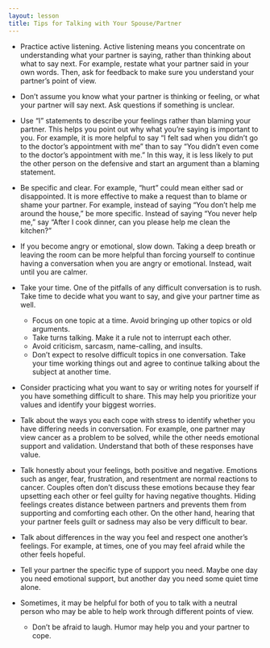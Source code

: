 ```yaml
---
layout: lesson
title: Tips for Talking with Your Spouse/Partner
---
```


* Practice active listening. Active listening means you concentrate on understanding what your partner is saying, rather than thinking about what to say next. For example, restate what your partner said in your own words. Then, ask for feedback to make sure you understand your partner’s point of view.

* Don’t assume you know what your partner is thinking or feeling, or what your partner will say next. Ask questions if something is unclear. 

* Use “I” statements to describe your feelings rather than blaming your partner. This helps you point out why what you’re saying is important to you. For example, it is more helpful to say “I felt sad when you didn’t go to the doctor’s appointment with me” than to say “You didn’t even come to the doctor’s appointment with me.” In this way, it is less likely to put the other person on the defensive and start an argument than a blaming statement.

* Be specific and clear. For example, “hurt” could mean either sad or disappointed. It is more effective to make a request than to blame or shame your partner. For example, instead of saying “You don’t help me around the house,” be more specific. Instead of saying “You never help me,” say “After I cook dinner, can you please help me clean the kitchen?” 

* If you become angry or emotional, slow down. Taking a deep breath or leaving the room can be more helpful than forcing yourself to continue having a conversation when you are angry or emotional. Instead, wait until you are calmer.

* Take your time. One of the pitfalls of any difficult conversation is to rush. Take time to decide what you want to say, and give your partner time as well.

    - Focus on one topic at a time. Avoid bringing up other topics or old arguments.
    - Take turns talking. Make it a rule not to interrupt each other.
    - Avoid criticism, sarcasm, name-calling, and insults.
    - Don’t expect to resolve difficult topics in one conversation. Take your time working things out and agree to continue talking about the subject at another time.

* Consider practicing what you want to say or writing notes for yourself if you have something difficult to share. This may help you prioritize your values and identify your biggest worries.

* Talk about the ways you each cope with stress to identify whether you have differing needs in conversation. For example, one partner may view cancer as a problem to be solved, while the other needs emotional support and validation. Understand that both of these responses have value.

* Talk honestly about your feelings, both positive and negative. Emotions such as anger, fear, frustration, and resentment are normal reactions to cancer. Couples often don’t discuss these emotions because they fear upsetting each other or feel guilty for having negative thoughts. Hiding feelings creates distance between partners and prevents them from supporting and comforting each other. On the other hand, hearing that your partner feels guilt or sadness may also be very difficult to bear.

* Talk about differences in the way you feel and respect one another’s feelings. For example, at times, one of you may feel afraid while the other feels hopeful. 

* Tell your partner the specific type of support you need. Maybe one day you need emotional support, but another day you need some quiet time alone.

* Sometimes, it may be helpful for both of you to talk with a neutral person who may be able to help work through different points of view.

    - Don’t be afraid to laugh. Humor may help you and your partner to cope.
